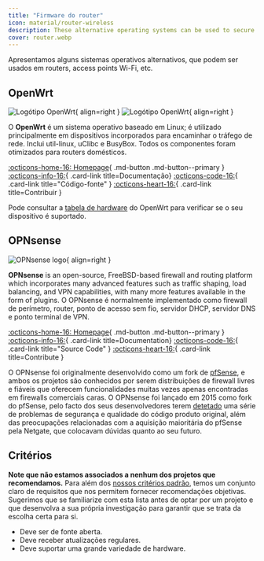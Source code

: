 ```yaml
---
title: "Firmware do router"
icon: material/router-wireless
description: These alternative operating systems can be used to secure your router or Wi-Fi access point.
cover: router.webp
---
```


Apresentamos alguns sistemas operativos alternativos, que podem ser usados em routers, access points Wi-Fi, etc.

## OpenWrt

<div class="admonition recommendation" markdown>

![Logótipo OpenWrt](assets/img/router/openwrt.svg#only-light){ align=right }
![Logótipo OpenWrt](assets/img/router/openwrt-dark.svg#only-dark){ align=right }

O **OpenWrt** é um sistema operativo baseado em Linux; é utilizado principalmente em dispositivos incorporados para encaminhar o tráfego de rede. Inclui util-linux, uClibc e BusyBox. Todos os componentes foram otimizados para routers domésticos.

[:octicons-home-16: Homepage](https://openwrt.org){ .md-button .md-button--primary }
[:octicons-info-16:](https://openwrt.org/docs/start){ .card-link title=Documentação}
[:octicons-code-16:](https://github.com/openwrt/openwrt){ .card-link title="Código-fonte" }
[:octicons-heart-16:](https://openwrt.org/donate){ .card-link title=Contribuir }

</details>

</div>

Pode consultar a [tabela de hardware](https://openwrt.org/toh/start) do OpenWrt para verificar se o seu dispositivo é suportado.

## OPNsense

<div class="admonition recommendation" markdown>

![OPNsense logo](assets/img/router/opnsense.svg){ align=right }

**OPNsense** is an open-source, FreeBSD-based firewall and routing platform which incorporates many advanced features such as traffic shaping, load balancing, and VPN capabilities, with many more features available in the form of plugins. O OPNsense é normalmente implementado como firewall de perímetro, router, ponto de acesso sem fio, servidor DHCP, servidor DNS e ponto terminal de VPN.

[:octicons-home-16: Homepage](https://opnsense.org){ .md-button .md-button--primary }
[:octicons-info-16:](https://docs.opnsense.org/index.html){ .card-link title=Documentation}
[:octicons-code-16:](https://github.com/opnsense){ .card-link title="Source Code" }
[:octicons-heart-16:](https://opnsense.org/donate){ .card-link title=Contribute }

</details>

</div>

O OPNsense foi originalmente desenvolvido como um fork de [pfSense](https://en.wikipedia.org/wiki/PfSense), e ambos os projetos são conhecidos por serem distribuições de firewall livres e fiáveis que oferecem funcionalidades muitas vezes apenas encontradas em firewalls comerciais caras. O OPNsense foi lançado em 2015 como fork do pfSense, pelo facto dos seus desenvolvedores terem [detetado](https://docs.opnsense.org/history/thefork.html) uma série de problemas de segurança e qualidade do código produto original, além das preocupações relacionadas com a aquisição maioritária do pfSense pela Netgate, que colocavam dúvidas quanto ao seu futuro.

## Critérios

**Note que não estamos associados a nenhum dos projetos que recomendamos.** Para além dos [nossos critérios padrão](about/criteria.md), temos um conjunto claro de requisitos que nos permitem fornecer recomendações objetivas. Sugerimos que se familiarize com esta lista antes de optar por um projeto e que desenvolva a sua própria investigação para garantir que se trata da escolha certa para si.

- Deve ser de fonte aberta.
- Deve receber atualizações regulares.
- Deve suportar uma grande variedade de hardware.
